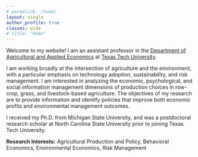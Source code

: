 ```yaml
---
# permalink: /home/
layout: single
author_profile: true
classes: wide
# title: "Home"
---
```


Welcome to my website! I am an assistant professor in the [Department of Agricultural and Applied Economics](https://www.depts.ttu.edu/aaec/) at [Texas Tech University](https://www.ttu.edu/).

I am working broadly at the intersection of agriculture and the environment, with a particular emphasis on technology adoption, sustainability, and risk management. I am interested in analyzing the economic, psychological, and social information management dimensions of production choices in row-crop, grass, and livestock-based agriculture. The objectives of my research are to provide information and identify policies that improve both economic profits and environmental management outcomes.

I received my Ph.D. from Michigan State University, and was a postdoctoral research scholar at North Carolina State University prior to joining Texas Tech University.

<b>Research Interests:</b> Agricultural Production and Policy, Behavioral Economics, Environmental Economics, Risk Management
